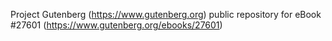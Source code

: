 Project Gutenberg (https://www.gutenberg.org) public repository for eBook #27601 (https://www.gutenberg.org/ebooks/27601)
